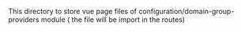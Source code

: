 This directory to store vue page files of configuration/domain-group-providers module ( the file will be import in the routes)